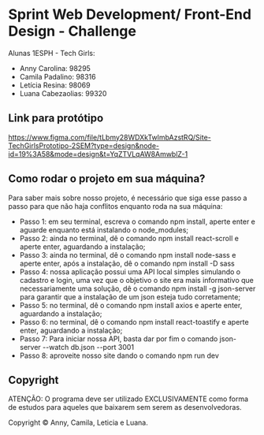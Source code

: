 # Sprint Web Development/ Front-End Design - Challenge

Alunas 1ESPH - Tech Girls: <br>
- Anny Carolina: 98295 <br>
- Camila Padalino: 98316 <br>
- Letícia Resina: 98069 <br>
- Luana Cabezaolias: 99320

## Link para protótipo
https://www.figma.com/file/tLbmy28WDXkTwlmbAzstRQ/Site-TechGirlsPrototipo-2SEM?type=design&node-id=19%3A58&mode=design&t=YqZTVLqAW8AmwblZ-1

## Como rodar o projeto em sua máquina?

Para saber mais sobre nosso projeto, é necessário que siga esse passo a passo para que não haja conflitos enquanto roda na sua máquina:

<ul>
    <li>Passo 1: em seu terminal, escreva o comando npm install, aperte enter e aguarde enquanto está instalando o node_modules;</li>
    <li>Passo 2: ainda no terminal, dê o comando npm install react-scroll e aperte enter, aguardando a instalação;</li>
    <li>Passo 3: ainda no terminal, dê o comando npm install node-sass e aperte enter, após a instalação, dê o comando npm install -D sass</li>
    <li>Passo 4: nossa aplicação possui uma API local simples simulando o cadastro e login, uma vez que o objetivo o site era mais informativo que necessariamente uma solução, dê o comando npm install -g json-server
    para garantir que a instalação de um json esteja tudo corretamente;</li>
    <li>Passo 5: no terminal, dê o comando npm install axios e aperte enter, aguardando a instalação;</li>
    <li>Passo 6: no terminal, dê o comando npm install react-toastify e aperte enter, aguardando a instalação;</li>
    <li>Passo 7: Para iniciar nossa API, basta dar por fim o comando json-server --watch db.json --port 3001</li>
    <li>Passo 8: aproveite nosso site dando o comando npm run dev</li>
</ul>

## Copyright

ATENÇÃO: O programa deve ser utilizado EXCLUSIVAMENTE como forma de estudos para aqueles que baixarem sem serem as desenvolvedoras. <br>

Copyright ©️ Anny, Camila, Leticia e Luana.